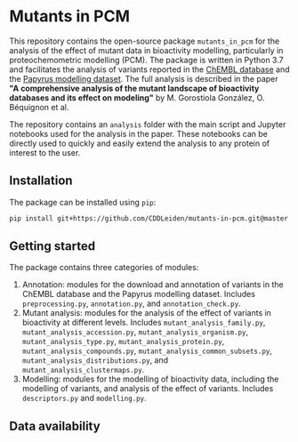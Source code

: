 # Mutants in PCM

This repository contains the open-source package `mutants_in_pcm` for the analysis of the effect of mutant data in 
bioactivity 
modelling, particularly in proteochemometric modelling (PCM). The package is written in Python 3.7 and facilitates 
the analysis of variants reported in the [ChEMBL database](https://www.ebi.ac.uk/chembl/) and the [Papyrus modelling 
dataset](https://zenodo.org/records/7821773). The full analysis is described in the paper **"A comprehensive analysis 
of the mutant landscape of bioactivity databases and its effect on modeling"** by M. Gorostiola González, 
O. Béquignon et al.

The repository contains an `analysis` folder with the main script and Jupyter notebooks used for the analysis in the 
paper. These notebooks can be directly used to quickly and easily extend the analysis to any protein of interest to the 
user. 

## Installation
The package can be installed using `pip`:
```bash
pip install git+https://github.com/CDDLeiden/mutants-in-pcm.git@master
```

## Getting started
The package contains three categories of modules:
1. Annotation: modules for the download and annotation of variants in the ChEMBL database and the Papyrus modelling 
   dataset. Includes `preprocessing.py`, `annotation.py`, and `annotation_check.py`.
2. Mutant analysis: modules for the analysis of the effect of variants in bioactivity at different levels. Includes 
   `mutant_analysis_family.py`, `mutant_analysis_accession.py`, `mutant_analysis_organism.py`, `mutant_analysis_type.py`,
    `mutant_analysis_protein.py`, `mutant_analysis_compounds.py`, `mutant_analysis_common_subsets.py`, 
   `mutant_analysis_distributions.py`, and `mutant_analysis_clustermaps.py`.
3. Modelling: modules for the modelling of bioactivity data, including the modelling of variants, and analysis of 
   the effect of variants. Includes `descriptors.py` and `modelling.py`.


## Data availability

